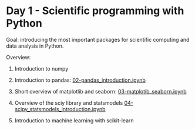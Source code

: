 # Day 1 - Scientific programming with Python

Goal: introducing the most important packages for scientific computing and data analysis in Python.

Overview:

1. Introduction to numpy

2. Introduction to pandas: [02-pandas_introduction.ipynb](02-pandas_introduction.ipynb)

3. Short overview of matplotlib and seaborn: [03-matplotib_seaborn.ipynb](03-matplotib_seaborn.ipynb)

4. Overview of the sciy library and statsmodels [04-scipy_statsmodels_introduction.ipynb](04-scipy_statsmodels_introduction.ipynb)

5. Introduction to machine learning with scikit-learn
